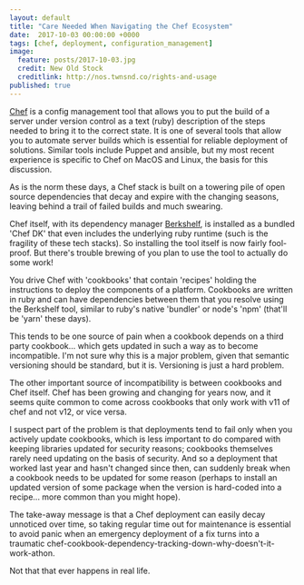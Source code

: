 ```yaml
---
layout: default
title: "Care Needed When Navigating the Chef Ecosystem"
date:  2017-10-03 00:00:00 +0000
tags: [chef, deployment, configuration_management]
image:
  feature: posts/2017-10-03.jpg
  credit: New Old Stock
  creditlink: http://nos.twnsnd.co/rights-and-usage
published: true
---
```

[Chef](https://chef.io/) is a config management tool that allows you
to put the build of a server under version
control as a text (ruby) description of the steps needed to bring it to the
correct state. It is one of several tools that allow you to automate server builds which is essential for
reliable deployment of solutions. Similar tools include Puppet and ansible,
but my most recent experience is specific to Chef on MacOS and Linux,
the basis for this discussion.

As is the norm these days, a Chef stack is built on a towering pile of
open source dependencies that decay and expire with the changing seasons,
leaving behind a trail of failed builds and much swearing.

Chef itself, with its dependency manager
[Berkshelf](https://docs.chef.io/berkshelf.html), is installed as a bundled
'Chef DK' that even includes the underlying ruby runtime (such is the fragility
of these tech stacks). So installing the tool itself is now fairly fool-proof.
But there's trouble brewing of you plan to use the tool to actually do some
work!

You drive Chef with 'cookbooks' that contain 'recipes' holding the instructions
to deploy the components of a platform. Cookbooks are written in ruby and can have
dependencies between them that you resolve using the Berkshelf tool, similar to
ruby's native 'bundler' or node's 'npm' (that'll be 'yarn' these days).

This tends to be one source of pain when a cookbook depends on a third party
cookbook... which gets updated in such a way as to become incompatible. I'm not
sure why this is a major problem, given that semantic versioning should be
standard, but it is. Versioning is just a hard problem.

The other important source of incompatibility is between cookbooks and Chef
itself. Chef has been growing and changing for years now, and it seems quite
common to come across cookbooks that only work with v11 of chef and not v12, or
vice versa.

I suspect part of the problem is that deployments tend to fail only when you
actively update cookbooks, which is less important to do compared with keeping libraries
updated for security reasons; cookbooks themselves rarely need updating on the
basis of security. And so a deployment that worked last year and hasn't changed
since then, can suddenly break when a cookbook needs to be updated for some
reason (perhaps to install an updated version of some package when the version
is hard-coded into a recipe... more common than you might hope).

The take-away message is that a Chef deployment can easily decay unnoticed over
time, so taking regular time out for maintenance is essential to avoid
panic when an emergency deployment of a fix turns into a traumatic
chef-cookbook-dependency-tracking-down-why-doesn't-it-work-athon.

Not that that ever happens in real life.
